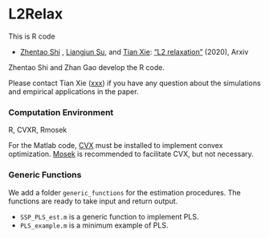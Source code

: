 # L2Relax

This is R code

* [Zhentao Shi](http://www.zhentaoshi.com/) , [Liangjun Su](http://www.mysmu.edu/faculty/ljsu/), and [Tian Xie](https://cob.sufe.edu.cn/en/Home/Teachers_Details/201?typeId=1156): [“L2 relaxation”](arxiv) (2020), Arxiv

Zhentao Shi and Zhan Gao develop the R code.

Please contact Tian Xie ([xxx](xxx)) if you have any question about the simulations and empirical applications in the paper.





### Computation Environment

R, CVXR, Rmosek

For the Matlab code, [CVX](http://cvxr.com/cvx/download/) must be installed to implement convex optimization.
[Mosek](https://www.mosek.com/resources/downloads) is recommended to facilitate CVX, but not necessary.

### Generic Functions

We add a folder `generic_functions` for the estimation procedures.
The functions are ready to take input and return output.

* `SSP_PLS_est.m` is a generic function to implement PLS.
* `PLS_example.m` is a minimum example of PLS.


